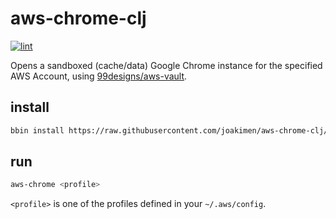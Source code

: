 # aws-chrome-clj

[![lint](https://github.com/joakimen/aws-chrome-clj/actions/workflows/lint.yml/badge.svg)](https://github.com/joakimen/aws-chrome-clj/actions/workflows/lint.yml)

Opens a sandboxed (cache/data) Google Chrome instance for the specified AWS Account, using [99designs/aws-vault](https://github.com/99designs/aws-vault).

## install

```sh
bbin install https://raw.githubusercontent.com/joakimen/aws-chrome-clj/master/aws_chrome.clj
```

## run

```sh
aws-chrome <profile>
```

`<profile>` is one of the profiles defined in your `~/.aws/config`.
